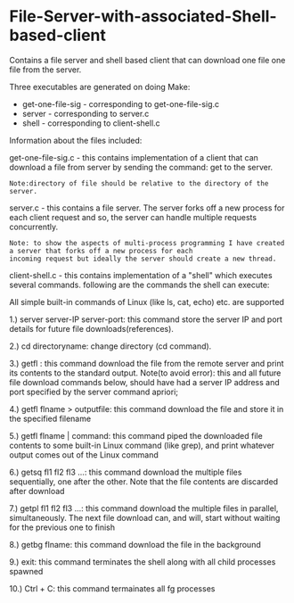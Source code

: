# File-Server-with-associated-Shell-based-client
Contains a file server and shell based client that can download one file one file from the server.

Three executables are generated on doing Make:
* get-one-file-sig - corresponding to get-one-file-sig.c
* server - corresponding to server.c
* shell - corresponding to client-shell.c

Information about the files included:

get-one-file-sig.c - this contains implementation of a client that can download a file from server by sending the command: get <flname> to the server. 
    
    Note:directory of file should be relative to the directory of the server.

server.c - this contains a file server. The server forks off a new process for each client request and so, the server can handle multiple requests concurrently. 
    
    Note: to show the aspects of multi-process programming I have created a server that forks off a new process for each     
    incoming request but ideally the server should create a new thread. 

client-shell.c - this contains implementation of a "shell" which executes several commands. following are the commands the shell can execute:

All simple built-in commands of Linux (like ls, cat, echo) etc. are supported

1.) server server-IP server-port: this command store the server IP and port details for future file downloads(references).

2.) cd directoryname: change directory (cd command). 

3.) getfl <flname>: this command download the file from the remote server and print its contents to the standard output.
      Note(to avoid error): this and all future file download commands below, should have had a server IP address and port
      specified by the server command apriori;
  
4.) getfl flname > outputfile: this command download the file and store it in the specified filename

5.) getfl flname | command: this command piped the downloaded file contents to some built-in Linux command (like grep), and print whatever output comes out of the Linux command

6.) getsq fl1 fl2 fl3 ...: this command download the multiple files sequentially, one after the other. Note that the file contents are discarded after download

7.) getpl fl1 fl2 fl3 ...: this command download the multiple files in parallel, simultaneously. The next file download can, and will, start without waiting for the previous one to finish

8.) getbg flname: this command download the file in the background

9.) exit:  this command terminates the shell along with all child processes spawned

10.) Ctrl + C: this command termainates all fg processes
